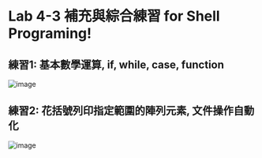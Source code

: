 # Lab 4-3 補充與綜合練習 for Shell Programing!

## 練習1: 基本數學運算, if, while, case, function

![image](https://user-images.githubusercontent.com/89304181/235339215-75aa9662-d367-463e-8de2-40943378eec5.png)


## 練習2: 花括號列印指定範圍的陣列元素, 文件操作自動化

![image](https://user-images.githubusercontent.com/89304181/235339231-7b250e3e-510b-438f-90e6-2abb7bd1368d.png)
